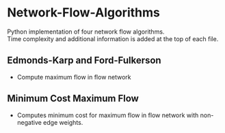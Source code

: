 # Network-Flow-Algorithms
Python implementation of four network flow algorithms. \
Time complexity and additional information is added at the top of each file.

## Edmonds-Karp and Ford-Fulkerson
* Compute maximum flow in flow network

## Minimum Cost Maximum Flow
* Computes minimum cost for maximum flow in flow network with non-negative edge weights.
